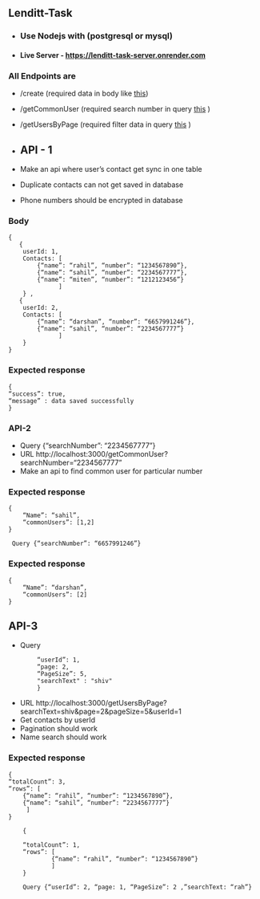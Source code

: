 ## Lenditt-Task

- ### Use Nodejs with (postgresql or mysql) 

- #### Live Server - https://lenditt-task-server.onrender.com
 
### All Endpoints are 
- /create (required data in body like [this](#Body))
- /getCommonUser (required search number in query [this](#API-2)  )
- /getUsersByPage (required filter data in query [this](#API-3)  )


- ## API - 1 
- Make an api where user’s contact get sync in one table 
- Duplicate contacts can not get saved in database
- Phone numbers should be encrypted in database

### Body
```
{
   { 
    userId: 1, 
    Contacts: [
        {“name”: “rahil”, “number”: “1234567890”},
        {“name”: “sahil”, “number”: “2234567777”},
        {“name”: “miten”, “number”: “1212123456”}
              ] 
    } , 
   {   
    userId: 2, 
    Contacts: [
        {“name”: “darshan”, “number”: “6657991246”},
        {“name”: “sahil”, “number”: “2234567777”}
              ]         
    } 
}
```
### Expected response 
```
{ 
“success”: true, 
“message” : data saved successfully
} 
```

### API-2 
- Query {“searchNumber”: “2234567777”} 
- URL http://localhost:3000/getCommonUser?searchNumber=“2234567777”
- Make an api to find common user for particular number 
 
 ### Expected response 
```
{ 
    “Name”: “sahil”, 
    “commonUsers”: [1,2] 
} 
```

```
 Query {“searchNumber”: “6657991246”}
```

### Expected response 
```
{ 
    “Name”: “darshan”, 
    “commonUsers”: [2] 
}
```

## API-3 
- Query
```     {
        “userId”: 1, 
        “page: 2, 
        “PageSize”: 5,
        "searchText" : "shiv"
        } 
```
- URL  http://localhost:3000/getUsersByPage?searchText=shiv&page=2&pageSize=5&userId=1
- Get contacts by userId 
- Pagination should work 
- Name search should work 

### Expected response 
```
{ 
“totalCount”: 3, 
“rows”: [ 
    {“name”: “rahil”, “number”: “1234567890”},
    {“name”: “sahil”, “number”: “2234567777”} 
     ] 
} 
```
```
    { 
    
    “totalCount”: 1, 
    “rows”: [ 
            {“name”: “rahil”, “number”: “1234567890”} 
            ] 
    } 
```


```
    Query {“userId”: 2, “page: 1, “PageSize”: 2 ,”searchText: “rah”} 
```


